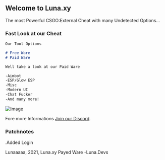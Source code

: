## Welcome to Luna.xy

The most Powerful CSGO:External Cheat with many Undetected Options...

### Fast Look at our Cheat


```markdown
Our Tool Options

# Free Ware
# Paid Ware

Well take a look at our Paid Ware

-Aimbot
-ESP/Glow ESP
-Misc
-Modern UI
-Chat Fucker
-And many more!
```
![Image]()

Fore more Informations [Join our Discord](https://discord.gg/VkmRrAxv3v).

### Patchnotes
.Added Login


Lunaaaaa, 2021, Luna.xy Payed Ware -Luna.Devs
